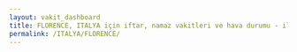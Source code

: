 ```yaml
---
layout: vakit_dashboard
title: FLORENCE, ITALYA için iftar, namaz vakitleri ve hava durumu - ilçe/eyalet seç
permalink: /ITALYA/FLORENCE/
---
```


<script type="text/javascript">
  var GLOBAL_COUNTRY = 'ITALYA';
  var GLOBAL_CITY = 'FLORENCE';
  var GLOBAL_STATE = '';
  var lat = 72;
  var lon = 21;
</script>
